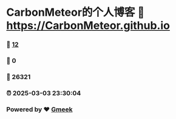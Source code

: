 # CarbonMeteor的个人博客 :link: https://CarbonMeteor.github.io 
### :page_facing_up: [12](https://CarbonMeteor.github.io/tag.html) 
### :speech_balloon: 0 
### :hibiscus: 26321 
### :alarm_clock: 2025-03-03 23:30:04 
### Powered by :heart: [Gmeek](https://github.com/Meekdai/Gmeek)
